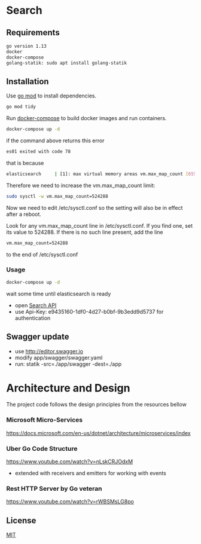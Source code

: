 # Search

## Requirements

```bash
go version 1.13
docker
docker-compose
golang-statik: sudo apt install golang-statik
```

## Installation

Use [go mod](https://blog.golang.org/using-go-modules) to install dependencies.

```bash
go mod tidy
```

Run [docker-compose](https://docs.docker.com/compose/) to build docker images and run containers.

```bash
docker-compose up -d
```

if the command above returns this error

```bash
es01 exited with code 78
```

that is because

```bash
elasticsearch     | [1]: max virtual memory areas vm.max_map_count [65530] is too low, increase to at least [262144]
```

Therefore we need to increase the vm.max_map_count limit:

```bash
sudo sysctl -w vm.max_map_count=524288
```

Now we need to edit /etc/sysctl.conf so the setting will also be in effect after a reboot.

Look for any vm.max_map_count line in /etc/sysctl.conf. If you find one, set its value to 524288. If there is no such line present, add the line

```bash
vm.max_map_count=524288
```
to the end of /etc/sysctl.conf

### Usage

```bash
docker-compose up -d
```
wait some time until elasticsearch is ready
- open [Search API](http://localhost:8207)
- use Api-Key: e9435160-1df0-4d27-b0bf-9b3edd9d5737 for authentication

## Swagger update
- use http://editor.swagger.io
- modify app/swagger/swagger.yaml
- run: statik -src=./app/swagger -dest=./app

# Architecture and Design

The project code follows the design principles from the resources bellow

### Microsoft Micro-Services

https://docs.microsoft.com/en-us/dotnet/architecture/microservices/index

### Uber Go Code Structure

https://www.youtube.com/watch?v=nLskCRJOdxM
- extended with receivers and emitters for working with events

### Rest HTTP Server by Go veteran

https://www.youtube.com/watch?v=rWBSMsLG8po

## License
[MIT](https://choosealicense.com/licenses/mit/)